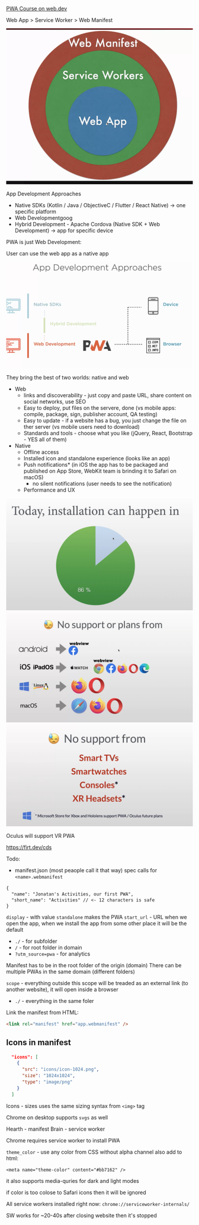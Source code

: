 [PWA Course on web.dev](https://web.dev/learn/pwa/foundations/)

Web App > Service Worker > Web Manifest

![picture 1](../images/5fbd69783eb70558f663968a36a016b091cb4b94a38646850b6cab8c2fe902e2.png)

App Development Approaches

- Native SDKs (Kotlin / Java / ObjectiveC / Flutter / React Native) -> one specific platform
- Web Developmentgoog
- Hybrid Development - Apache Cordova (Native SDK + Web Development) -> app for specific device

PWA is just Web Development:

User can use the web app as a native app

![picture 2](../images/8546d93cac83b3bc81b8915158458a4fe6833472b61aff75761fe91b507ecebf.png)

They bring the best of two worlds: native and web

- Web
  - links and discoverability - just copy and paste URL, share content on social networks, use SEO
  - Easy to deploy, put files on the servere, done (vs mobile apps: compile, package, sign, publisher account, QA testing)
  - Easy to update - if a website has a bug, you just change the file on ther server (vs mobile users need to download)
  - Standards and tools - choose what you like (jQuery, React, Bootstrap - YES all of them)
- Native
  - Offline access
  - Installed icon and standalone experience (looks like an app)
  - Push notifications\* (in iOS the app has to be packaged and published on App Store, WebKit team is brinding it to Safari on macOS)
    - no silent notifications (user needs to see the notification)
  - Performance and UX

![picture 3](../images/b03edf6243fa54761f4c66f5db17c89360f9700f8d46c67b695c795d0c6a9453.png)
![picture 4](../images/54fa59cb67de150015e5041a3f7a5315f6733397c493b3052b174b419012aa52.png)
![picture 5](../images/47259cb09d62eeb4be48eec859378a00d19431cd7ed31d1c8c1b74143eb2bf8d.png)

Oculus will support VR PWA

https://firt.dev/cds

Todo:

- manifest.json (most peaople call it that way) spec calls for `<name>.webmanifest`

```
{
  "name": "Jonatan's Activities, our first PWA",
  "short_name": "Activities" // <- 12 characters is safe
}
```

`display` - with value `standalone` makes the PWA
`start_url` - URL when we open the app, when we install the app from some other place it will be the default

- `./` - for subfolder
- `/` - for root folder in domain
- `?utm_source=pwa` - for analytics

Manifest has to be in the root folder of the origin (domain)
There can be multiple PWAs in the same domain (different folders)

`scope` - everything outside this scope will be treaded as an external link (to another website), it will open inside a browser

- `./` - everything in the same foler

Link the manifest from HTML:

```html
<link rel="manifest" href="app.webmanifest" />
```

## Icons in manifest

```json
  "icons": [
    {
      "src": "icons/icon-1024.png",
      "size": "1024x1024",
      "type": "image/png"
    }
  ]
```

Icons - sizes uses the same sizing syntax from `<img>` tag

Chrome on desktop supports `svgs` as well

Hearth - manifest
Brain - service worker

Chrome requires service worker to install PWA

`theme_color` - use any color from CSS without alpha channel
also add to html:

```
<meta name="theme-color" content="#bb7162" />
```

it also supports media-quries for dark and light modes

if color is too colose to Safari icons then it will be ignored

All service workers installed right now: `chrome://serviceworker-internals/`

SW works for ~20-40s after closing website then it's stopped



